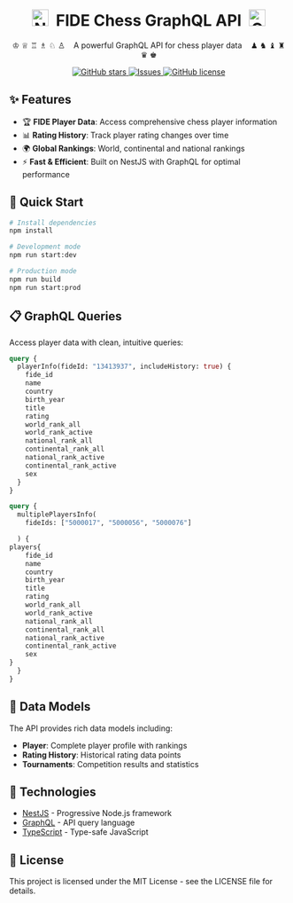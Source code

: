 <div align="center">
  <h1>
    <img src="https://nestjs.com/img/logo-small.svg" width="30" alt="Nest Logo" />
    &nbsp;FIDE Chess GraphQL API&nbsp;
    <img src="https://raw.githubusercontent.com/graphql/graphql-spec/main/resources/GraphQL%20Logo.svg" width="30" alt="GraphQL Logo" />
  </h1>
  
  <p>
    ♔ ♕ ♖ ♗ ♘ ♙ &nbsp;&nbsp; A powerful GraphQL API for chess player data &nbsp;&nbsp; ♟ ♞ ♝ ♜ ♛ ♚
  </p>

  <p>
    <a href="https://github.com/dileeshaweliwaththa/fide-graphql/stargazers">
      <img alt="GitHub stars" src="https://img.shields.io/github/stars/dileeshaweliwaththa/fide-graphql?style=for-the-badge&color=ffcb2f&logo=starship&logoColor=ffcb2f">
    </a>
    <a href="https://github.com/dileeshaweliwaththa/fide-graphql/issues">
      <img alt="Issues" src="https://img.shields.io/github/issues/dileeshaweliwaththa/fide-graphql?style=for-the-badge&color=4e5255">
    </a>
    <a href="https://github.com/dileeshaweliwaththa/fide-graphql/blob/master/LICENSE">
      <img alt="GitHub license" src="https://img.shields.io/github/license/dileeshaweliwaththa/fide-graphql?style=for-the-badge&color=228B22">
    </a>
  </p>
</div>

## ✨ Features

- 🏆 **FIDE Player Data**: Access comprehensive chess player information
- 📊 **Rating History**: Track player rating changes over time
- 🌍 **Global Rankings**: World, continental and national rankings
- ⚡ **Fast & Efficient**: Built on NestJS with GraphQL for optimal performance

## 🚀 Quick Start

```bash
# Install dependencies
npm install

# Development mode
npm run start:dev

# Production mode
npm run build
npm run start:prod
```

## 📋 GraphQL Queries

Access player data with clean, intuitive queries:

```graphql
query {
  playerInfo(fideId: "13413937", includeHistory: true) {
    fide_id
    name
    country
    birth_year
    title
    rating
    world_rank_all
    world_rank_active
    national_rank_all
    continental_rank_all
    national_rank_active
    continental_rank_active
    sex
  }
}

query {
  multiplePlayersInfo(
    fideIds: ["5000017", "5000056", "5000076"]

  ) {
players{
    fide_id
    name
    country
    birth_year
    title
    rating
    world_rank_all
    world_rank_active
    national_rank_all
    continental_rank_all
    national_rank_active
    continental_rank_active
    sex
}
  }
}
```

## 🧩 Data Models

The API provides rich data models including:

- **Player**: Complete player profile with rankings
- **Rating History**: Historical rating data points
- **Tournaments**: Competition results and statistics

## 🔧 Technologies

- [NestJS](https://nestjs.com/) - Progressive Node.js framework
- [GraphQL](https://graphql.org/) - API query language
- [TypeScript](https://www.typescriptlang.org/) - Type-safe JavaScript

## 📜 License

This project is licensed under the MIT License - see the LICENSE file for details.
